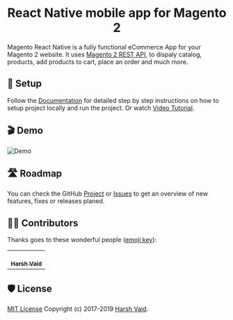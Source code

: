 <h1 align="center">
  <br>
  React Native mobile app for Magento 2
  <br>
</h1>


Magento React Native is a fully functional eCommerce App for your Magento 2 website. It uses [Magento 2 REST API](https://devdocs.magento.com/guides/v2.3/get-started/rest_front.html), to dispaly catalog, products, add products to cart, place an order and much more.


## 📲 Setup

Follow the [Documentation](https://github.com/troublediehard/magento-react-native/wiki/Setup) for detailed step by step instructions on how to setup project locally and run the project. Or watch [Video Tutorial](https://youtu.be/W82p3WfwxrA).

## 🎬 Demo

![Demo](docs/gifs/demo.gif)

## 🛣 Roadmap

You can check the GitHub [Project](https://github.com/troublediehard/magento-react-native/projects/1) or [Issues](https://github.com/troublediehard/magento-react-native/issues) to get an overview of new features, fixes or releases planed. 


## 👨‍💻 Contributors

Thanks goes to these wonderful people ([emoji key](https://allcontributors.org/docs/en/emoji-key)):

<!-- ALL-CONTRIBUTORS-LIST:START - Do not remove or modify this section -->
<!-- prettier-ignore -->
<table>
  <tr>
    <td align="center"><a href="https://github.com/harshdvaid24"><br /><sub><b>Harsh Vaid</b></sub></a><br /></td>
    
  </tr>
</table>



## 🛡 License

[MIT License](LICENSE) Copyright (c) 2017-2019 [Harsh Vaid](https://www.linkedin.com/in/harshdvaid24/).
